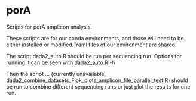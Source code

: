 # porA
Scripts for porA amplicon analysis. 

These scripts are for our conda environments, and those will need to be either installed or modified. Yaml files of our environment are shared. 


The script dada2_auto.R should be run per sequencing run. Options for running it can be seen with dada2_auto.R -h 

Then the script ... (currently unavailable, dada2_combine_datasets_Flok_plots_amplicon_file_parallel_test.R) should be run to combine different sequencing runs or just plot the results for one run. 
